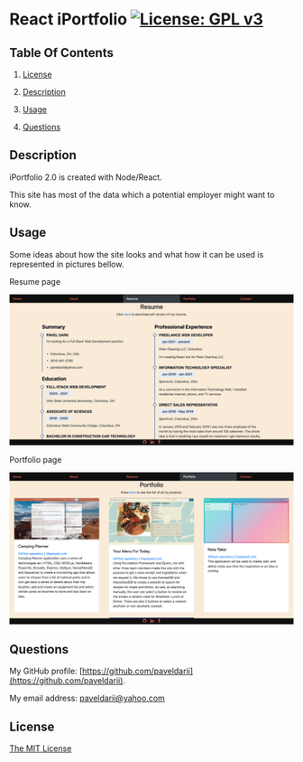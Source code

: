 # React iPortfolio [![License: GPL v3](https://img.shields.io/badge/License-MIT-yellow.svg)](https://opensource.org/licenses/MIT)

## Table Of Contents

1. [License](#license)

2. [Description](#description)

3. [Usage](#usage)

4. [Questions](#questions)

## Description

iPortfolio 2.0 is created with Node/React.

This site has most of the data which a potential employer might want to know.

## Usage

Some ideas about how the site looks and what how it can be used is represented in pictures bellow.

Resume page

![resume](screenshots/resume-page.png)

Portfolio page

![portfolio](screenshots/portfolio.png)

## Questions

My GitHub profile: [https://github.com/paveldarii](https://github.com/paveldarii).

My email address: paveldarii@yahoo.com

## License

[The MIT License](https://opensource.org/licenses/MIT/)
